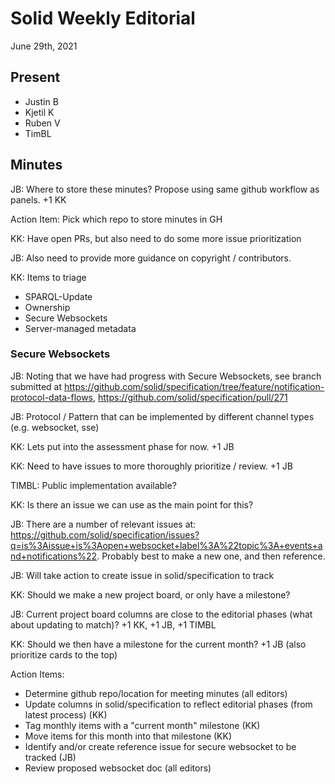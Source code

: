 # Solid Weekly Editorial
June 29th, 2021

## Present

- Justin B
- Kjetil K
- Ruben V
- TimBL

## Minutes

JB: Where to store these minutes? Propose using same github workflow as panels. +1 KK 

Action Item: Pick which repo to store minutes in GH

KK: Have open PRs, but also need to do some more issue prioritization

JB: Also need to provide more guidance on copyright / contributors.

KK: Items to triage
* SPARQL-Update
* Ownership
* Secure Websockets
* Server-managed metadata


### Secure Websockets

JB: Noting that we have had progress with Secure Websockets, see branch submitted at https://github.com/solid/specification/tree/feature/notification-protocol-data-flows,
https://github.com/solid/specification/pull/271

JB: Protocol / Pattern that can be implemented by different channel types (e.g. websocket, sse)

KK: Lets put into the assessment phase for now. +1 JB

KK: Need to have issues to more thoroughly prioritize / review. +1 JB

TIMBL: Public implementation available?

KK: Is there an issue we can use as the main point for this?

JB: There are a number of relevant issues at: https://github.com/solid/specification/issues?q=is%3Aissue+is%3Aopen+websocket+label%3A%22topic%3A+events+and+notifications%22. Probably best to make a new one, and then reference.

JB: Will take action to create issue in solid/specification to track

KK: Should we make a new project board, or only have a milestone?

JB: Current project board columns are close to the editorial phases (what about updating to match)?
+1 KK, +1 JB, +1 TIMBL

KK: Should we then have a milestone for the current month?
+1 JB (also prioritize cards to the top)

Action Items:
- Determine github repo/location for meeting minutes (all editors)
- Update columns in solid/specification to reflect editorial phases (from latest process) (KK)
- Tag monthly items with a "current month" milestone (KK)
- Move items for this month into that milestone (KK)
- Identify and/or create reference issue for secure websocket to be tracked (JB)
- Review proposed websocket doc (all editors)









